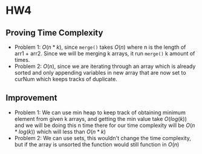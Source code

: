 # HW4

## Proving Time Complexity
* Problem 1: $O(n * k)$, since `merge()` takes $O(n)$ where n is the length of arr1 + arr2. Since we will be merging k arrays, it run `merge()` k amount of times. 
* Problem 2: $O(n)$, since we are iterating through an array which is already sorted and only appending variables in new array that are now set to curNum which keeps tracks of duplicate. 

## Improvement
* Problem 1: We can use min heap to keep track of obtaining minimum element from given k arrays, and getting the min value take $O(log(k))$ and we will be doing this n time there for our time complexity will be $O(n * log(k))$ which will less than $O(n * k)$
* Problem 2: We can use sets, this wouldn't change the time complexity, but if the array is unsorted the function would still function in $O(n)$